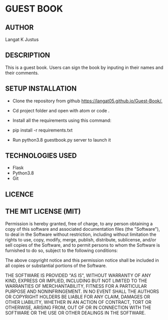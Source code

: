 # GUEST BOOK

## AUTHOR

Langat K Justus

## DESCRIPTION

This is a guest book. Users can sign the book by inputing in their names and their comments.

## SETUP INSTALLATION

- Clone the repository from github <https://langat05.github.io/Guest-Book/.>

- Cd project folder and open with atom or code .

- Install all the requirements using this command:

- pip install -r requirements.txt

- Run python3.8 guestbook.py server to launch it

## TECHNOLOGIES USED

- Flask
- Python3.8
- Git

## LICENCE

## THE MIT LICENSE (MIT)

Permission is hereby granted, free of charge, to any person obtaining a copy of this software and associated documentation files (the "Software"), to deal in the Software without restriction, including without limitation the rights to use, copy, modify, merge, publish, distribute, sublicense, and/or sell copies of the Software, and to permit persons to whom the Software is furnished to do so, subject to the following conditions:

The above copyright notice and this permission notice shall be included in all copies or substantial portions of the Software.

THE SOFTWARE IS PROVIDED "AS IS", WITHOUT WARRANTY OF ANY KIND, EXPRESS OR IMPLIED, INCLUDING BUT NOT LIMITED TO THE WARRANTIES OF MERCHANTABILITY, FITNESS FOR A PARTICULAR PURPOSE AND NONINFRINGEMENT. IN NO EVENT SHALL THE AUTHORS OR COPYRIGHT HOLDERS BE LIABLE FOR ANY CLAIM, DAMAGES OR OTHER LIABILITY, WHETHER IN AN ACTION OF CONTRACT, TORT OR OTHERWISE, ARISING FROM, OUT OF OR IN CONNECTION WITH THE SOFTWARE OR THE USE OR OTHER DEALINGS IN THE SOFTWARE.

